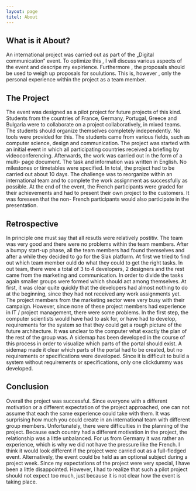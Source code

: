```yaml
---
layout: page
titel: About
---
```



## What is it About?

An international project was carried out as part of the „Digital communication“ event. To optimize this , I will discuss various aspects of the event and descripe my expirience. Furthermore , the proposals should be used to weigh up proposals for soulutions. This is, however , only the personal experience within the project as a team member.

## The Project

The event was designed as a pilot project for future projects of this kind. Students from the countries
of France, Germany, Portugal, Greece and Bulgaria were to collaborate on a project collaboratively, in
mixed teams. The students should organize themselves completely independently. No tools were
provided for this. The students came from various fields, such as computer science, design and
communication. The project was started with an initial event in which all participating countries
received a briefing by videoconferencing. Afterwards, the work was carried out in the form of a multi-
page document. The task and information was written in English.
No milestones or timetables were specified. In total, the project had to be carried out about 10 days.
The challenge was to reorganize within an international team and to complete the work assignment
as successfully as possible. At the end of the event, the French participants were graded for their
achievements and had to present their own project to the customers. It was foreseen that the non-
French participants would also participate in the presentation.

## Retrospective

In principle one must say that all resutls were relatively postitiv. The team was very good and there
were no problems within the team members. After a bumpy start-up phase, all the team members
had found themselves and after a while they decided to go for the Slak platform. At first we tried to
find out which team member ould do what they could to get the right tasks. In out team, there were
a total of 3 to 4 developers, 2 designers and the rest came from the marketing and communication.
In order to divide the tasks again smaller groups were formed which should act among themselves. At
first, it was clear quite quickly that the developers had almost nothing to do at the beginning, since
they had not received any work assignments yet. The project members from the marketing sector
were very busy with their campaign. However, since none of these project members had experience
in IT / project management, there were some problems. In the first step, the computer scientists
would have had to ask for, or have had to develop, requirements for the system so that they could get
a rough picture of the future architecture. It was unclear to the computer what exactly the plan of the
rest of the group was. A sidemap has been developed in the course of this process in order to
visualize which parts of the portal should exist. A sidemap made it clear which parts of the portal had
to be created, but no requirements or specifications were developed. Since it is difficult to build a
system without requirements or specifications, only one clickdummy was developed.


## Conclusion

Overall the project was successful. Since everyone with a different motivation or a different
expectation of the project approached, one can not assume that each the same experience could
take with them. It was surprising how much you could create in an international team with different
group members. Unfortunately, there were difficulties in the planning of the project. Because each
country had a different motivation in the project, the relationship was a little unbalanced. For us from
Germany it was rather an experience, which is why we did not have the pressure like the French. I
think it would look different if the project were carried out as a full-fledged event. Alternatively, the
event could be held as an optional subject during a project week.
Since my expectations of the project were very special, I have been a little disappointed. However, I
had to realize that such a pilot project should not expect too much, just because it is not clear how
the event is taking place.
